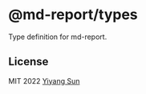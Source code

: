 # @md-report/types

Type definition for md-report.

## License

MIT 2022 [Yiyang Sun](https://github.com/syy11cn)
